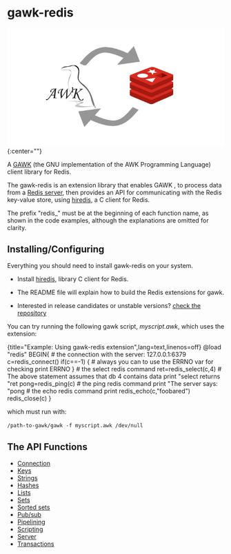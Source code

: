 # gawk-redis

![gawk-redis](images/awkRedis.png){:center=""}

A [GAWK](https://www.gnu.org/software/gawk/) (the GNU implementation of the AWK Programming Language) client library for Redis.

The gawk-redis is an extension library that enables GAWK , to process data from a [Redis server](http://redis.io/), then provides an API for communicating with the Redis key-value store, using [hiredis](https://github.com/redis/hiredis), a C client for Redis.

The prefix "redis_" must be at the beginning of each function name, as shown in the code examples, although the explanations are omitted for clarity.

## Installing/Configuring

Everything you should need to install gawk-redis on your system.

* Install [hiredis](https://github.com/redis/hiredis), library C client for Redis.

* The README file will explain how to build the Redis extensions for gawk.

* Interested in release candidates or unstable versions? [check the repository](https://sourceforge.net/u/paulinohuerta/gawkextlib_d/ci/master/tree/)

 You can try running the following gawk script, *myscript.awk*, which uses the extension:

{title="Example: Using gawk-redis extension",lang=text,linenos=off}
    @load "redis"
    BEGIN{
      # the connection with the server: 127.0.0.1:6379
      c=redis_connect()
      if(c==-1) {
        # always you can to use the ERRNO var for checking
        print ERRNO
      }
      # the select redis command
      ret=redis_select(c,4) 
      # The above statement assumes that db 4 contains data
      print "select returns "ret
      pong=redis_ping(c) # the ping redis command
      print "The server says: "pong
      # the echo redis command
      print redis_echo(c,"foobared")
      redis_close(c)
    }

which must run with:

`/path-to-gawk/gawk -f myscript.awk /dev/null`

## The API Functions

* [Connection](#connection)
* [Keys](#keys)
* [Strings](#strings)
* [Hashes](#hashes)
* [Lists](#lists)
* [Sets](#sets)
* [Sorted sets](#sorted-sets)
* [Pub/sub](#pubsub) 
* [Pipelining](#pipelining)
* [Scripting](#scripting)
* [Server](#server)  
* [Transactions](#transactions)


